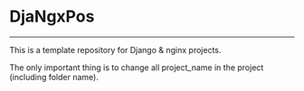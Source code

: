 # DjaNgxPos
___

This is a template repository for Django & nginx projects.

The only important thing is to change all project_name in the project (including folder name).